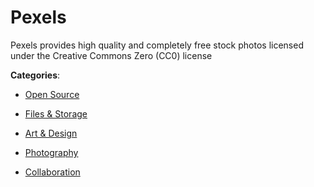 # Pexels


Pexels provides high quality and completely free stock photos licensed under the Creative Commons Zero (CC0) license



**Categories**:

- [Open Source](https://github.com/apis-list/apis-list#open-source)

- [Files & Storage](https://github.com/apis-list/apis-list#files-and-storage)

- [Art & Design](https://github.com/apis-list/apis-list#art-and-design)

- [Photography](https://github.com/apis-list/apis-list#photography)

- [Collaboration](https://github.com/apis-list/apis-list#collaboration)



